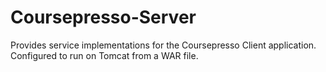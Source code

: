 # Coursepresso-Server
Provides service implementations for the Coursepresso Client application.  Configured to run on Tomcat from a WAR file.
